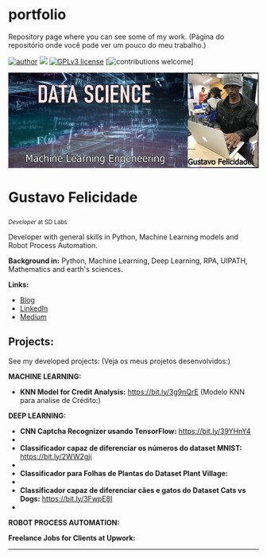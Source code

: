 # portfolio

Repository page where you can see some of my work.
(Página do repositório onde você pode ver um pouco do meu trabalho.)

[![author](https://img.shields.io/badge/author-gustavofelicidade-red.svg)](https://www.linkedin.com/in/gustavofelicidade/) [![](https://img.shields.io/badge/python-3.7+-blue.svg)](https://www.python.org/downloads/release/python-365/) [![GPLv3 license](https://img.shields.io/badge/License-GPLv3-blue.svg)](http://perso.crans.org/besson/LICENSE.html) [![contributions welcome](https://img.shields.io/badge/contributions-welcome-brightgreen.svg?style=flat)]



<p align="center">
  <img src="https://github.com/GustavoSnik/portfolio/blob/main/portfolioDataScience.jpeg?raw=true" >
</p>

# Gustavo Felicidade
<sub>*Developer* at SD Labs</sub>

Developer with general skills in Python, Machine Learning models and Robot Process Automation.

**Background in:** Python, Machine Learning, Deep Learning, RPA, UIPATH, Mathematics and earth's sciences.

**Links:**
* [Blog](http://www.gustavofelicidade.com.br)
* [LinkedIn](https://www.linkedin.com/in/gustavofelicidade/)
* [Medium](https://www.medium.com)


## Projects:
See my developed projects:
(Veja os meus projetos desenvolvidos:)

**MACHINE LEARNING:**

  * **KNN Model for Credit Analysis:** https://bit.ly/3g9nQrE
      (Modelo KNN para analise de Crédito:)
      
**DEEP LEARNING:**

  
  * **CNN Captcha Recognizer usando TensorFlow:** https://bit.ly/39YHnY4
  * 
  * **Classificador capaz de diferenciar os números do dataset MNIST:** https://bit.ly/2WW2gji
  * 
  * **Classificador para Folhas de Plantas do Dataset Plant Village:** 
  * 
  * **Classificador capaz de diferenciar cães e gatos do Dataset Cats vs Dogs:** https://bit.ly/3FwpE8I
  * 
  
**ROBOT PROCESS AUTOMATION:**

**Freelance Jobs for Clients at Upwork:**

---


